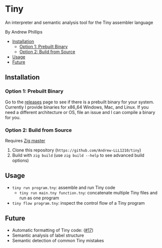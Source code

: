 # Tiny

An interpreter and semantic analysis tool for the Tiny assembler language

By Andrew Phillips

- [Installation](#installation)
  - [Option 1: Prebuilt Binary](#option-1-prebuilt-binary)
  - [Option 2: Build from Source](#option-2-build-from-source)
- [Usage](#usage)
- [Future](#future)


## Installation

### Option 1: Prebuilt Binary

Go to the [releases](https://github.com/Andrew-LLL1210/tiny/releases) page
to see if there is a prebuilt binary for your system. Currently I provide
binaries for x86_64 Windows, Mac, and Linux. If you need a different
architecture or OS, file an issue and I can compile a binary for you.

### Option 2: Build from Source

Requires [Zig master](https://github.com/ziglang/zig)

1. Clone this repository (`https://github.com/Andrew-LLL1210/tiny`)
2. Build with `zig build`
   (use `zig build --help` to see advanced build options)

## Usage

- `tiny run program.tny`: assemble and run Tiny code
  - `tiny run main.tny function.tny`: concatenate multiple Tiny files and run as one program
- `tiny flow program.tny`: inspect the control flow of a Tiny program

## Future

- Automatic formatting of Tiny code: ([#17](https://github.com/Andrew-LLL1210/tiny/issues/17))
- Semantic analysis of label structure
- Semantic detection of common Tiny mistakes
